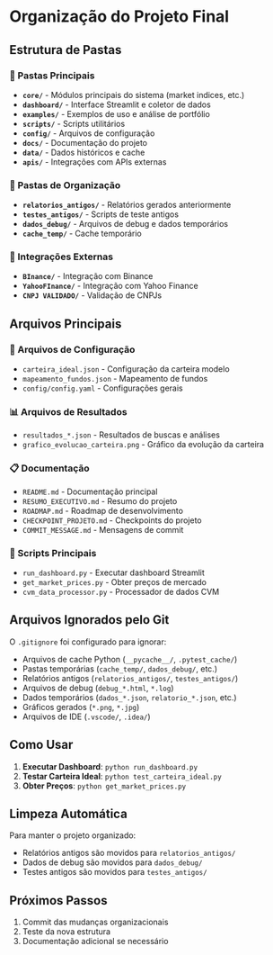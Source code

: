 # Organização do Projeto Final

## Estrutura de Pastas

### 📁 Pastas Principais
- **`core/`** - Módulos principais do sistema (market indices, etc.)
- **`dashboard/`** - Interface Streamlit e coletor de dados
- **`examples/`** - Exemplos de uso e análise de portfólio
- **`scripts/`** - Scripts utilitários
- **`config/`** - Arquivos de configuração
- **`docs/`** - Documentação do projeto
- **`data/`** - Dados históricos e cache
- **`apis/`** - Integrações com APIs externas

### 📁 Pastas de Organização
- **`relatorios_antigos/`** - Relatórios gerados anteriormente
- **`testes_antigos/`** - Scripts de teste antigos
- **`dados_debug/`** - Arquivos de debug e dados temporários
- **`cache_temp/`** - Cache temporário

### 📁 Integrações Externas
- **`BInance/`** - Integração com Binance
- **`YahooFInance/`** - Integração com Yahoo Finance
- **`CNPJ VALIDADO/`** - Validação de CNPJs

## Arquivos Principais

### 🎯 Arquivos de Configuração
- `carteira_ideal.json` - Configuração da carteira modelo
- `mapeamento_fundos.json` - Mapeamento de fundos
- `config/config.yaml` - Configurações gerais

### 📊 Arquivos de Resultados
- `resultados_*.json` - Resultados de buscas e análises
- `grafico_evolucao_carteira.png` - Gráfico da evolução da carteira

### 📋 Documentação
- `README.md` - Documentação principal
- `RESUMO_EXECUTIVO.md` - Resumo do projeto
- `ROADMAP.md` - Roadmap de desenvolvimento
- `CHECKPOINT_PROJETO.md` - Checkpoints do projeto
- `COMMIT_MESSAGE.md` - Mensagens de commit

### 🚀 Scripts Principais
- `run_dashboard.py` - Executar dashboard Streamlit
- `get_market_prices.py` - Obter preços de mercado
- `cvm_data_processor.py` - Processador de dados CVM

## Arquivos Ignorados pelo Git

O `.gitignore` foi configurado para ignorar:
- Arquivos de cache Python (`__pycache__/`, `.pytest_cache/`)
- Pastas temporárias (`cache_temp/`, `dados_debug/`, etc.)
- Relatórios antigos (`relatorios_antigos/`, `testes_antigos/`)
- Arquivos de debug (`debug_*.html`, `*.log`)
- Dados temporários (`dados_*.json`, `relatorio_*.json`, etc.)
- Gráficos gerados (`*.png`, `*.jpg`)
- Arquivos de IDE (`.vscode/`, `.idea/`)

## Como Usar

1. **Executar Dashboard**: `python run_dashboard.py`
2. **Testar Carteira Ideal**: `python test_carteira_ideal.py`
3. **Obter Preços**: `python get_market_prices.py`

## Limpeza Automática

Para manter o projeto organizado:
- Relatórios antigos são movidos para `relatorios_antigos/`
- Dados de debug são movidos para `dados_debug/`
- Testes antigos são movidos para `testes_antigos/`

## Próximos Passos

1. Commit das mudanças organizacionais
2. Teste da nova estrutura
3. Documentação adicional se necessário 